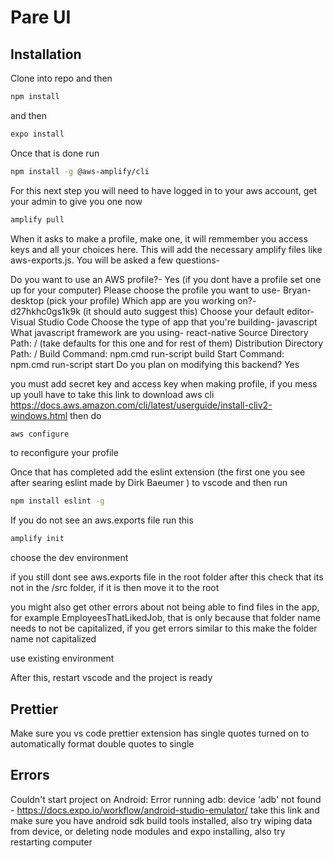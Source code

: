 # Pare UI

## Installation

Clone into repo and then

```bash
npm install
```

and then

```bash
expo install
```

Once that is done run

```bash
npm install -g @aws-amplify/cli
```

For this next step you will need to have logged in to your aws account, get your admin to give you one now

```bash
amplify pull
```

When it asks to make a profile, make one, it will remmember you access keys and all your choices here.
This will add the necessary amplify files like aws-exports.js. You will
be asked a few questions-

Do you want to use an AWS profile?- Yes (if you dont have a profile set one up for your computer)
Please choose the profile you want to use- Bryan-desktop (pick your profile)
Which app are you working on?- d27hkhc0gs1k9k (it should auto suggest this)
Choose your default editor- Visual Studio Code
Choose the type of app that you're building- javascript
What javascript framework are you using- react-native
Source Directory Path: / (take defaults for this one and for rest of them)
Distribution Directory Path: /
Build Command: npm.cmd run-script build
Start Command: npm.cmd run-script start
Do you plan on modifying this backend? Yes

you must add secret key and access key when making profile, if you mess up youll have to take this link to download aws cli https://docs.aws.amazon.com/cli/latest/userguide/install-cliv2-windows.html then do

```bash
aws configure
```

to reconfigure your profile

Once that has completed add the eslint extension (the first one you see after searing eslint made by Dirk Baeumer ) to vscode and then run

```bash
npm install eslint -g
```

If you do not see an aws.exports file run this

```bash
amplify init
```

choose the dev environment

if you still dont see aws.exports file in the root folder after this check that its not in the /src folder, if it is then move it to the root

you might also get other errors about not being able to find files in the app, for example EmployeesThatLikedJob, that is only because that folder name needs to not be capitalized, if you get errors similar to this make the folder name not capitalized

use existing environment

After this, restart vscode and the project is ready

## Prettier

Make sure you vs code prettier extension has single quotes turned on to automatically format double quotes to single

## Errors

Couldn't start project on Android: Error running adb: device 'adb' not found - https://docs.expo.io/workflow/android-studio-emulator/ take this link and make sure you have android sdk build tools installed, also try wiping data from device, or deleting node modules and expo installing, also try restarting computer
